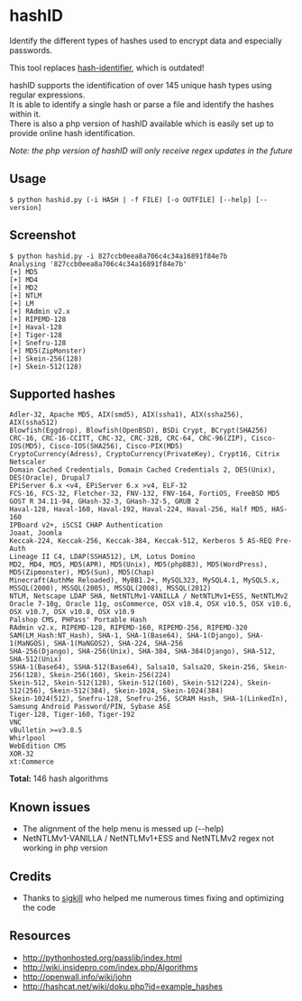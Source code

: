 hashID
======

Identify the different types of hashes used to encrypt data and especially passwords.

This tool replaces [hash-identifier](http://code.google.com/p/hash-identifier/), which is outdated!

hashID supports the identification of over 145 unique hash types using regular expressions.           
It is able to identify a single hash or parse a file and identify the hashes within it.    
There is also a php version of hashID available which is easily set up to provide online hash identification.    


_Note: the php version of hashID will only receive regex updates in the future_


Usage
------
```
$ python hashid.py (-i HASH | -f FILE) [-o OUTFILE] [--help] [--version]
```


Screenshot
------
```
$ python hashid.py -i 827ccb0eea8a706c4c34a16891f84e7b
Analysing '827ccb0eea8a706c4c34a16891f84e7b'
[+] MD5
[+] MD4
[+] MD2
[+] NTLM
[+] LM
[+] RAdmin v2.x
[+] RIPEMD-128
[+] Haval-128
[+] Tiger-128
[+] Snefru-128
[+] MD5(ZipMonster)
[+] Skein-256(128)
[+] Skein-512(128)
```

Supported hashes
------
```
Adler-32, Apache MD5, AIX(smd5), AIX(ssha1), AIX(ssha256), AIX(ssha512)
Blowfish(Eggdrop), Blowfish(OpenBSD), BSDi Crypt, BCrypt(SHA256)
CRC-16, CRC-16-CCITT, CRC-32, CRC-32B, CRC-64, CRC-96(ZIP), Cisco-IOS(MD5), Cisco-IOS(SHA256), Cisco-PIX(MD5)
CryptoCurrency(Adress), CryptoCurrency(PrivateKey), Crypt16, Citrix Netscaler
Domain Cached Credentials, Domain Cached Credentials 2, DES(Unix), DES(Oracle), Drupal7
EPiServer 6.x <v4, EPiServer 6.x >v4, ELF-32
FCS-16, FCS-32, Fletcher-32, FNV-132, FNV-164, FortiOS, FreeBSD MD5
GOST R 34.11-94, GHash-32-3, GHash-32-5, GRUB 2
Haval-128, Haval-160, Haval-192, Haval-224, Haval-256, Half MD5, HAS-160
IPBoard v2+, iSCSI CHAP Authentication
Joaat, Joomla
Keccak-224, Keccak-256, Keccak-384, Keccak-512, Kerberos 5 AS-REQ Pre-Auth
Lineage II C4, LDAP(SSHA512), LM, Lotus Domino
MD2, MD4, MD5, MD5(APR), MD5(Unix), MD5(phpBB3), MD5(WordPress), MD5(Zipmonster), MD5(Sun), MD5(Chap)
Minecraft(AuthMe Reloaded), MyBB1.2+, MySQL323, MySQL4.1, MySQL5.x, MSSQL(2000), MSSQL(2005), MSSQL(2008), MSSQL(2012)
NTLM, Netscape LDAP SHA, NetNTLMv1-VANILLA / NetNTLMv1+ESS, NetNTLMv2
Oracle 7-10g, Oracle 11g, osCommerce, OSX v10.4, OSX v10.5, OSX v10.6, OSX v10.7, OSX v10.8, OSX v10.9
Palshop CMS, PHPass' Portable Hash
RAdmin v2.x, RIPEMD-128, RIPEMD-160, RIPEMD-256, RIPEMD-320
SAM(LM_Hash:NT_Hash), SHA-1, SHA-1(Base64), SHA-1(Django), SHA-1(MaNGOS), SHA-1(MaNGOS2), SHA-224, SHA-256
SHA-256(Django), SHA-256(Unix), SHA-384, SHA-384(Django), SHA-512, SHA-512(Unix)
SSHA-1(Base64), SSHA-512(Base64), Salsa10, Salsa20, Skein-256, Skein-256(128), Skein-256(160), Skein-256(224)
Skein-512, Skein-512(128), Skein-512(160), Skein-512(224), Skein-512(256), Skein-512(384), Skein-1024, Skein-1024(384)
Skein-1024(512), Snefru-128, Snefru-256, SCRAM Hash, SHA-1(LinkedIn), Samsung Android Password/PIN, Sybase ASE
Tiger-128, Tiger-160, Tiger-192
VNC
vBulletin >=v3.8.5
Whirlpool
WebEdition CMS
XOR-32
xt:Commerce
```
**Total:** 146 hash algorithms

Known issues
------
* The alignment of the help menu is messed up (--help)
* NetNTLMv1-VANILLA / NetNTLMv1+ESS and NetNTLMv2 regex not working in php version

Credits
------
* Thanks to [sigkill](https://github.com/sigkill-rcode) who helped me numerous times fixing and optimizing the code

Resources
------
* http://pythonhosted.org/passlib/index.html
* http://wiki.insidepro.com/index.php/Algorithms
* http://openwall.info/wiki/john
* http://hashcat.net/wiki/doku.php?id=example_hashes